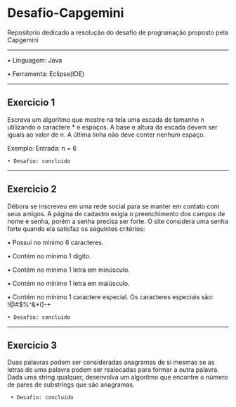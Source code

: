 # Desafio-Capgemini
Repositorio dedicado a resolução do desafio de programação proposto pela Capgemini

<hr>

 •  Linguagem: Java
 
 •  Ferramenta: Eclipse(IDE)

 <hr>

 <h2>Exercicio 1</h2>

Escreva um algoritmo que mostre na tela uma escada de tamanho n utilizando o caractere * e espaços. A base e altura da escada devem ser iguais ao valor de n. A última linha não deve conter nenhum espaço.

Exemplo:
Entrada:
n = 6
  
  
    • Desafio: concluido

<hr>

<h2>Exercicio 2</h2>

Débora se inscreveu em uma rede social para se manter em contato com seus amigos. A página de cadastro exigia o preenchimento dos campos de nome e senha, porém a senha precisa ser forte. O site considera uma senha forte quando ela satisfaz os seguintes critérios:

 • Possui no mínimo 6 caracteres.

 • Contém no mínimo 1 digito.

 • Contém no mínimo 1 letra em minúsculo.

 • Contém no mínimo 1 letra em maiúsculo.

 • Contém no mínimo 1 caractere especial. Os caracteres especiais são: !@#$%^&*()-+

 
    
    • Desafio: concluido

 <hr>

 <h2>Exercicio 3</h2>

 Duas palavras podem ser consideradas anagramas de si mesmas se as letras de uma palavra podem ser realocadas para formar a outra palavra. Dada uma string qualquer, desenvolva um algoritmo que encontre o número de pares de substrings que são anagramas.

     • Desafio: concluido
 









